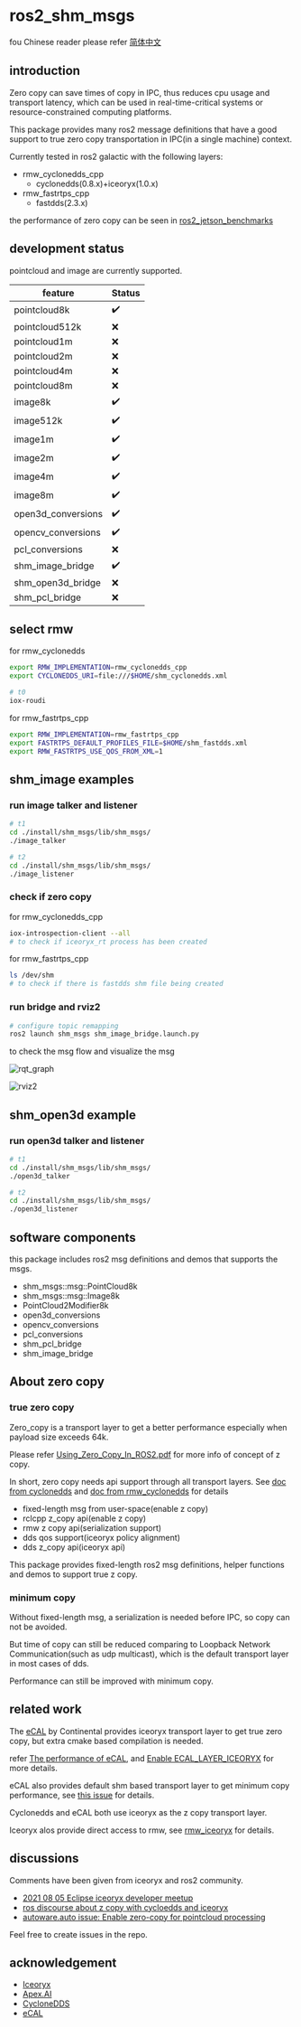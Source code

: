 # ros2_shm_msgs

fou Chinese reader please refer [简体中文](./README_cn.md)

## introduction

Zero copy can save times of copy in IPC, thus reduces cpu usage and transport latency, which can be used in real-time-critical systems or resource-constrained computing platforms.

This package provides many ros2 message definitions that have a good support to true zero copy transportation in IPC(in a single machine) context.

Currently tested in ros2 galactic with the following layers:

- rmw_cyclonedds_cpp
  - cyclonedds(0.8.x)+iceoryx(1.0.x)
- rmw_fastrtps_cpp
  - fastdds(2.3.x)

the performance of zero copy can be seen in [ros2_jetson_benchmarks](https://github.com/ZhenshengLee/ros2_jetson_benchmarks)

## development status

pointcloud and image are currently supported.

|  feature              | Status                             |
|-----------------------|------------------------------------|
| pointcloud8k          | :heavy_check_mark:                 |
| pointcloud512k        | :x:                                |
| pointcloud1m          | :x:                                |
| pointcloud2m          | :x:                                |
| pointcloud4m          | :x:                                |
| pointcloud8m          | :x:                                |
| image8k               | :heavy_check_mark:                 |
| image512k             | :heavy_check_mark:                 |
| image1m               | :heavy_check_mark:                 |
| image2m               | :heavy_check_mark:                 |
| image4m               | :heavy_check_mark:                 |
| image8m               | :heavy_check_mark:                 |
| open3d_conversions    | :heavy_check_mark:                 |
| opencv_conversions    | :heavy_check_mark:                 |
| pcl_conversions       | :x:                                |
| shm_image_bridge      | :heavy_check_mark:                 |
| shm_open3d_bridge     | :x:                                |
| shm_pcl_bridge        | :x:                                |

## select rmw

for rmw_cyclonedds

```sh
export RMW_IMPLEMENTATION=rmw_cyclonedds_cpp
export CYCLONEDDS_URI=file:///$HOME/shm_cyclonedds.xml

# t0
iox-roudi
```

for rmw_fastrtps_cpp

```sh
export RMW_IMPLEMENTATION=rmw_fastrtps_cpp
export FASTRTPS_DEFAULT_PROFILES_FILE=$HOME/shm_fastdds.xml
export RMW_FASTRTPS_USE_QOS_FROM_XML=1
```

## shm_image examples

### run image talker and listener

```sh
# t1
cd ./install/shm_msgs/lib/shm_msgs/
./image_talker

# t2
cd ./install/shm_msgs/lib/shm_msgs/
./image_listener
```

### check if zero copy

for rmw_cyclonedds_cpp

```sh
iox-introspection-client --all
# to check if iceoryx_rt process has been created
```

for rmw_fastrtps_cpp

```sh
ls /dev/shm
# to check if there is fastdds shm file being created
```

### run bridge and rviz2

```sh
# configure topic remapping
ros2 launch shm_msgs shm_image_bridge.launch.py
```

to check the msg flow and visualize the msg

![rqt_graph](./doc/image/rqt_graph.png)

![rviz2](./doc/image/rviz2.png)

## shm_open3d example

### run open3d talker and listener

```sh
# t1
cd ./install/shm_msgs/lib/shm_msgs/
./open3d_talker

# t2
cd ./install/shm_msgs/lib/shm_msgs/
./open3d_listener
```

## software components

this package includes ros2 msg definitions and demos that supports the msgs.

- shm_msgs::msg::PointCloud8k
- shm_msgs::msg::Image8k
- PointCloud2Modifier8k
- open3d_conversions
- opencv_conversions
- pcl_conversions
- shm_pcl_bridge
- shm_image_bridge

## About zero copy

### true zero copy

Zero_copy is a transport layer to get a better performance especially when payload size exceeds 64k.

Please refer [Using_Zero_Copy_In_ROS2.pdf](./doc/Using_Zero_Copy_In_ROS2.pdf) for more info of concept of z copy.

In short, zero copy needs api support through all transport layers. See [doc from cyclonedds](https://github.com/eclipse-cyclonedds/cyclonedds/blob/master/docs/manual/shared_memory.rst) and [doc from rmw_cyclonedds](https://github.com/ros2/rmw_cyclonedds/blob/master/shared_memory_support.md) for details

- fixed-length msg from user-space(enable z copy)
- rclcpp z_copy api(enable z copy)
- rmw z copy api(serialization support)
- dds qos support(iceoryx policy alignment)
- dds z_copy api(iceoryx api)

This package provides fixed-length ros2 msg definitions, helper functions and demos to support true z copy.

### minimum copy

Without fixed-length msg, a serialization is needed before IPC, so copy can not be avoided.

But time of copy can still be reduced comparing to Loopback Network Communication(such as udp multicast), which is the default transport layer in most cases of dds.

Performance can still be improved with minimum copy.

## related work

The [eCAL](https://continental.github.io/ecal/) by Continental provides iceoryx transport layer to get true zero copy, but extra cmake based compilation is needed.

refer [The performance of eCAL](https://continental.github.io/ecal/advanced/performance.html), and [Enable ECAL_LAYER_ICEORYX](https://continental.github.io/ecal/development/ecal_cmake_options.html) for more details.

eCAL also provides default shm based transport layer to get minimum copy performance, see [this issue](https://github.com/continental/ecal/issues/326) for details.

Cyclonedds and eCAL both use iceoryx as the z copy transport layer.

Iceoryx alos provide direct access to rmw, see [rmw_iceoryx](https://github.com/ros2/rmw_iceoryx) for details.

## discussions

Comments have been given from iceoryx and ros2 community.

- [2021 08 05 Eclipse iceoryx developer meetup](https://github.com/eclipse-iceoryx/iceoryx/wiki/2021-08-05-Eclipse-iceoryx-developer-meetup)
- [ros discourse about z copy with cycloedds and iceoryx](https://discourse.ros.org/t/talk-usingzero-copy-data-transfer-in-ros-2/21448/13)
- [autoware.auto issue: Enable zero-copy for pointcloud processing](https://gitlab.com/autowarefoundation/autoware.auto/AutowareAuto/-/issues/1096)

Feel free to create issues in the repo.

## acknowledgement

- [Iceoryx](https://iceoryx.io/)
- [Apex.AI](http://apex.ai/)
- [CycloneDDS](https://www.adlinktech.com/en/CycloneDDS)
- [eCAL](http://ecal.io/)
